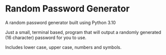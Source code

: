 # Random Password Generator
A random password generator built using Python 3.10

Just a small, terminal based, program that will output a randomly generated (16 character) password for you to use.

Includes lower case, upper case, numbers and symbols.


